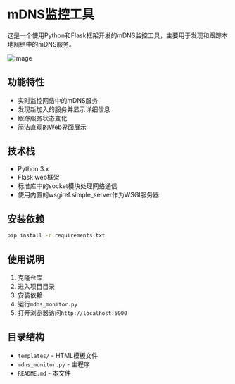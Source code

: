 # mDNS监控工具

这是一个使用Python和Flask框架开发的mDNS监控工具，主要用于发现和跟踪本地网络中的mDNS服务。

![image](https://github.com/user-attachments/assets/7f253598-7077-4c97-899f-a326194959c3)


## 功能特性
- 实时监控网络中的mDNS服务
- 发现新加入的服务并显示详细信息
- 跟踪服务状态变化
- 简洁直观的Web界面展示

## 技术栈
- Python 3.x
- Flask web框架
- 标准库中的socket模块处理网络通信
- 使用内置的wsgiref.simple_server作为WSGI服务器

## 安装依赖
```bash
pip install -r requirements.txt
```

## 使用说明
1. 克隆仓库
2. 进入项目目录
3. 安装依赖
4. 运行`mdns_monitor.py`
5. 打开浏览器访问`http://localhost:5000`

## 目录结构
- `templates/` - HTML模板文件
- `mdns_monitor.py` - 主程序
- `README.md` - 本文件
